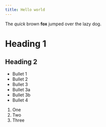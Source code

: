 ```yaml
---
title: Hello world
---
```


The *quick* brown **fox** jumped over the lazy dog.

# Heading 1

## Heading 2

* Bullet 1
* Bullet 2
* Bullet 3
 * Bullet 3a
 * Bullet 3b
* Bullet 4

1. One
2. Two
3. Three
